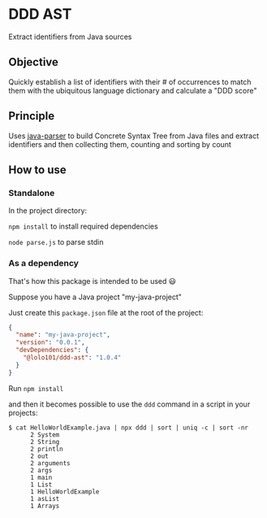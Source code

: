 # DDD AST
Extract identifiers from Java sources

## Objective
Quickly establish a list of identifiers with their # of occurrences to match them with the ubiquitous language 
dictionary and calculate a "DDD score"

## Principle
Uses [java-parser](https://github.com/jhipster/prettier-java/tree/master/packages/java-parser) to build Concrete Syntax 
Tree from Java files and extract identifiers and then collecting them, counting and sorting by count

## How to use

### Standalone

In the project directory:

`npm install` to install required dependencies

`node parse.js` to parse stdin

### As a dependency

That's how this package is intended to be used 😃

Suppose you have a Java project "my-java-project"

Just create this `package.json` file at the root of the project:

```json
{
  "name": "my-java-project",
  "version": "0.0.1",
  "devDependencies": {
    "@lolo101/ddd-ast": "1.0.4"
  }
}
```
Run `npm install`

and then it becomes possible to use the `ddd` command in a script in your projects:

```shell
$ cat HelloWorldExample.java | npx ddd | sort | uniq -c | sort -nr
      2 System
      2 String
      2 println
      2 out
      2 arguments
      2 args
      1 main
      1 List
      1 HelloWorldExample
      1 asList
      1 Arrays
```

